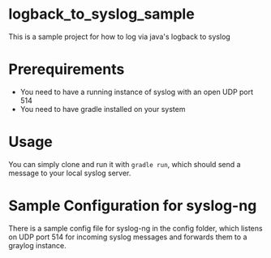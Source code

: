 # logback_to_syslog_sample
This is a sample project for how to log via java's logback to syslog


# Prerequirements

* You need to have a running instance of syslog with an open UDP port 514
* You need to have gradle installed on your system

# Usage
You can simply clone and run it with `gradle run`, which should send a message to your local syslog server.

# Sample Configuration for syslog-ng

There is a sample config file for syslog-ng in the config folder, which listens on UDP port 514 for incoming syslog messages and forwards them to a graylog instance.
